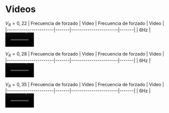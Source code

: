 # Videos

$V_R=0,22$
| Frecuencia de forzado | Video | Frecuencia de forzado | Video |
|-----------------------|-------|-----------------------|-------|
| 6Hz | <video src='https://user-images.githubusercontent.com/67233283/170135943-a90e2b2c-d40b-4ab7-a5f2-95d64bd23159.mp4' width=90/> | 8 Hz| <video src='https://user-images.githubusercontent.com/67233283/170136057-a5b58a50-d142-411d-9abf-44e8a4304e79.mp4' width=90/> | 
|10 Hz| <video src='https://user-images.githubusercontent.com/67233283/170135982-c4175922-7f79-4b57-857e-7047add408b5.mp4' width=90/> |12 Hz| <video src='https://user-images.githubusercontent.com/67233283/170136076-dd36bc10-af43-4127-9bff-a010f6940650.mp4' width=90/> |
|14 Hz| <video src='https://user-images.githubusercontent.com/67233283/170136112-d779a2f6-fd3d-4d9e-b834-58483a8351ec.mp4' width=90/> |16 Hz| <video src='https://user-images.githubusercontent.com/67233283/170136145-9dc06ad5-aec9-4002-98d1-08cfb69488bd.mp4' width=90/> |
|18 Hz| <video src='https://user-images.githubusercontent.com/67233283/170136172-908e9d35-f22b-4a15-94d8-66340e8ad2a7.mp4' width=90/> |20 Hz| <video src='https://user-images.githubusercontent.com/67233283/170136235-1cf419c9-f84d-43d2-a145-e6646101cf29.mp4' width=90/> |

$V_R=0,28$
| Frecuencia de forzado | Video | Frecuencia de forzado | Video |
|-----------------------|-------|-----------------------|-------|
| 6Hz | <video src='https://user-images.githubusercontent.com/67233283/170136374-1c9a784e-c634-40e0-a9c1-2584ee561e6a.mp4' width=90/> | 8 Hz| <video src='https://user-images.githubusercontent.com/67233283/170136384-bc113421-4cd2-4fc2-94ca-656ead91fcd5.mp4' width=90/> | 
|10 Hz| <video src='https://user-images.githubusercontent.com/67233283/170136398-b7cad853-cbf4-45e5-99e8-15b48d74f576.mp4' width=90/> |12 Hz| <video src='https://user-images.githubusercontent.com/67233283/170136408-a69f4a6d-d53f-496f-a15a-da7c96f1810e.mp4' width=90/> |
|14 Hz| <video src='https://user-images.githubusercontent.com/67233283/170136465-15147c66-14a7-42ae-bd49-19551b3e5e22.mp4' width=90/> |16 Hz| <video src='https://user-images.githubusercontent.com/67233283/170136452-bac5324d-ea04-4eab-b25f-ccabc0440665.mp4' width=90/> |
|18 Hz| <video src='https://user-images.githubusercontent.com/67233283/170136477-3eb792b1-afec-4eca-b65b-79bcb8ef5ceb.mp4' width=90/> |20 Hz| <video src='https://user-images.githubusercontent.com/67233283/170136497-d265e552-e45d-4d2c-9893-765790f2309e.mp4' width=90/> |

$V_R=0,35$
| Frecuencia de forzado | Video | Frecuencia de forzado | Video |
|-----------------------|-------|-----------------------|-------|
| 6Hz | <video src='https://user-images.githubusercontent.com/67233283/170842206-5443ca75-59c3-4311-a3c2-08991200deeb.mp4' width=90/> | 8 Hz| <video src='https://user-images.githubusercontent.com/67233283/170842209-e3cb5dcc-0292-4bb2-b304-939d81a5fd11.mp4' width=90/> | 
|10 Hz| <video src='https://user-images.githubusercontent.com/67233283/170842215-f48efa95-a74b-4ae5-9c31-38537f78e4ba.mp4' width=90/> |12 Hz| <video src='https://user-images.githubusercontent.com/67233283/170844312-6a3f21ff-ad51-43cc-9438-2a084c86ce75.mp4' width=90/> |
|14 Hz| <video src='https://user-images.githubusercontent.com/67233283/170898028-154ed36c-10f1-4b44-bb81-acdea6a033ba.mp4' width=90/> |16 Hz| <video src='https://user-images.githubusercontent.com/67233283/170844314-576db926-03ef-46db-a0b5-9b8fab1124a8.mp4' width=90/> |
|18 Hz| <video src='https://user-images.githubusercontent.com/67233283/170844263-2b090880-c1ed-4b1b-85ae-7be8bef0f8ab.mp4' width=90/> |20 Hz| <video src='https://user-images.githubusercontent.com/67233283/170844265-96c12c03-8090-4f9c-ba0f-b9988335874f.mp4' width=90/> |















































































